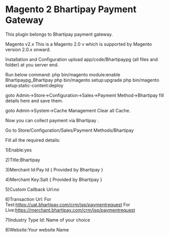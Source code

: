Magento 2 Bhartipay Payment Gateway
======================

This plugin belongs to Bhartipay payment gateway.

Magento v2.x This is a Magento 2.0 v which is supported by Magento version 2.0.x onward.

Installation and Configuration upload app/code/Bhartipaypg (all files and folder) at you server end.

Run below command: php bin/magento module:enable Bhartipaypg_Bhartipay php bin/magento setup:upgrade php bin/magento setup:static-content:deploy

goto Admin->Store->Configuration->Sales->Payment Method->Bhartipay fill details here and save them.

goto Admin->System->Cache Management Clear all Cache.

Now you can collect payment via Bhartipay .

Go to Store/Configuration/Sales/Payment Methods/Bhartipay

Fill all the required details:

1)Enable:yes

2)Title:Bhartipay

3)Merchant Id:Pay Id { Provided by Bhartipay }

4)Merchant Key:Salt { Provided by Bhartipay }

5)Custom Callback Url:no

6)Transaction Url: For Test:https://uat.bhartipay.com/crm/jsp/paymentrequest 
For Live:https://merchant.bhartipay.com/crm/jsp/paymentrequest

7)Industry Type Id: Name of your choice

8)Website:Your website Name
